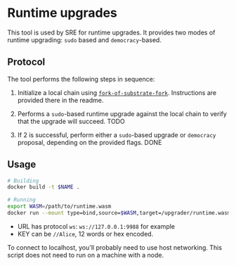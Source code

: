 # Runtime upgrades

This tool is used by SRE for runtime upgrades. It provides two modes of runtime upgrading: `sudo` based and `democracy`-based.

## Protocol

The tool performs the following steps in sequence:

1. Initialize a local chain using [`fork-of-substrate-fork`](https://github.com/ComposableFi/fork-off-substrate-fork#picasso-fork-off-substrate). Instructions are provided there in the readme.

2. Performs a `sudo`-based runtime upgrade against the local chain to verify that the upgrade will succeed. TODO

3. If 2 is successful, perform either a `sudo`-based upgrade or `democracy` proposal, depending on the provided flags. DONE

## Usage

```bash
# Building
docker build -t $NAME .

# Running
export WASM=/path/to/runtime.wasm
docker run --mount type=bind,source=$WASM,target=/upgrader/runtime.wasm $NAME upgrade -w  $URL -k $KEY -r "/upgrader/runtime.wasm" -m "sudo"
```

- URL has protocol `ws`: `ws://127.0.0.1:9988` for example
- KEY can be `//Alice`, 12 words or hex encoded.

To connect to localhost, you'll probably need to use host networking. This script does not need to run on a machine with a node.
